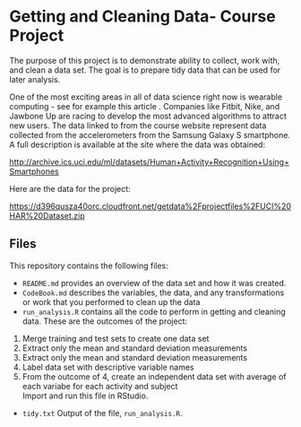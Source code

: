 # Getting and Cleaning Data- Course Project

The purpose of this project is to demonstrate ability to collect, work with, and clean a data set. The goal is to prepare tidy data that can be used for later analysis.

One of the most exciting areas in all of data science right now is wearable computing - see for example this article . Companies like Fitbit, Nike, and Jawbone Up are racing to develop the most advanced algorithms to attract new users. The data linked to from the course website represent data collected from the accelerometers from the Samsung Galaxy S smartphone. A full description is available at the site where the data was obtained:

http://archive.ics.uci.edu/ml/datasets/Human+Activity+Recognition+Using+Smartphones

Here are the data for the project:

https://d396qusza40orc.cloudfront.net/getdata%2Fprojectfiles%2FUCI%20HAR%20Dataset.zip

## Files
This repository contains the following files:
- `README.md` provides an overview of the data set and how it was created.
- `CodeBook.md` describes the variables, the data, and any transformations or work that you performed to clean up the data
- `run_analysis.R` contains all the code to perform in getting and cleaning data. These are the outcomes of the project: 
1. Merge training and test sets to create one data set
2. Extract only the mean and standard deviation measurements
3. Extract only the mean and standard deviation measurements
4. Label data set with descriptive variable names
5. From the outcome of 4, create an independent data set with average of each variabe for each activity and subject  
  Import and run this file in RStudio.
- `tidy.txt` Output of the file, <code>run_analysis.R<code>. 
